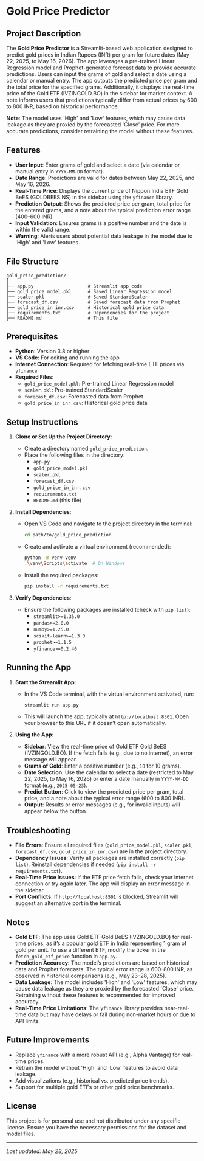 # Gold Price Predictor

## Project Description
The **Gold Price Predictor** is a Streamlit-based web application designed to predict gold prices in Indian Rupees (INR) per gram for future dates (May 22, 2025, to May 16, 2026). The app leverages a pre-trained Linear Regression model and Prophet-generated forecast data to provide accurate predictions. Users can input the grams of gold and select a date using a calendar or manual entry. The app outputs the predicted price per gram and the total price for the specified grams. Additionally, it displays the real-time price of the Gold ETF (IVZINGOLD.BO) in the sidebar for market context. A note informs users that predictions typically differ from actual prices by 600 to 800 INR, based on historical performance.

**Note**: The model uses 'High' and 'Low' features, which may cause data leakage as they are proxied by the forecasted 'Close' price. For more accurate predictions, consider retraining the model without these features.

## Features
- **User Input**: Enter grams of gold and select a date (via calendar or manual entry in `YYYY-MM-DD` format).
- **Date Range**: Predictions are valid for dates between May 22, 2025, and May 16, 2026.
- **Real-Time Price**: Displays the current price of Nippon India ETF Gold BeES (GOLDBEES.NS) in the sidebar using the `yfinance` library.
- **Prediction Output**: Shows the predicted price per gram, total price for the entered grams, and a note about the typical prediction error range (400–600 INR).
- **Input Validation**: Ensures grams is a positive number and the date is within the valid range.
- **Warning**: Alerts users about potential data leakage in the model due to 'High' and 'Low' features.

## File Structure
```
gold_price_prediction/
│
├── app.py                    # Streamlit app code
├── gold_price_model.pkl      # Saved Linear Regression model
├── scaler.pkl                # Saved StandardScaler
├── forecast_df.csv           # Saved forecast data from Prophet
├── gold_price_in_inr.csv     # Historical gold price data
├── requirements.txt          # Dependencies for the project
├── README.md                 # This file
```

## Prerequisites
- **Python**: Version 3.8 or higher
- **VS Code**: For editing and running the app
- **Internet Connection**: Required for fetching real-time ETF prices via `yfinance`
- **Required Files**:
  - `gold_price_model.pkl`: Pre-trained Linear Regression model
  - `scaler.pkl`: Pre-trained StandardScaler
  - `forecast_df.csv`: Forecasted data from Prophet
  - `gold_price_in_inr.csv`: Historical gold price data

## Setup Instructions
1. **Clone or Set Up the Project Directory**:
   - Create a directory named `gold_price_prediction`.
   - Place the following files in the directory:
     - `app.py`
     - `gold_price_model.pkl`
     - `scaler.pkl`
     - `forecast_df.csv`
     - `gold_price_in_inr.csv`
     - `requirements.txt`
     - `README.md` (this file)

2. **Install Dependencies**:
   - Open VS Code and navigate to the project directory in the terminal:
     ```bash
     cd path/to/gold_price_prediction
     ```
   - Create and activate a virtual environment (recommended):
     ```bash
     python -m venv venv
     .\venv\Scripts\activate  # On Windows
     ```
   - Install the required packages:
     ```bash
     pip install -r requirements.txt
     ```

3. **Verify Dependencies**:
   - Ensure the following packages are installed (check with `pip list`):
     - `streamlit>=1.35.0`
     - `pandas>=2.0.0`
     - `numpy>=1.25.0`
     - `scikit-learn>=1.3.0`
     - `prophet>=1.1.5`
     - `yfinance>=0.2.40`

## Running the App
1. **Start the Streamlit App**:
   - In the VS Code terminal, with the virtual environment activated, run:
     ```bash
     streamlit run app.py
     ```
   - This will launch the app, typically at `http://localhost:8501`. Open your browser to this URL if it doesn’t open automatically.

2. **Using the App**:
   - **Sidebar**: View the real-time price of Gold ETF Gold BeES (IVZINGOLD.BO). If the fetch fails (e.g., due to no internet), an error message will appear.
   - **Grams of Gold**: Enter a positive number (e.g., `10` for 10 grams).
   - **Date Selection**: Use the calendar to select a date (restricted to May 22, 2025, to May 16, 2026) or enter a date manually in `YYYY-MM-DD` format (e.g., `2025-05-23`).
   - **Predict Button**: Click to view the predicted price per gram, total price, and a note about the typical error range (600 to 800 INR).
   - **Output**: Results or error messages (e.g., for invalid inputs) will appear below the button.

## Troubleshooting
- **File Errors**: Ensure all required files (`gold_price_model.pkl`, `scaler.pkl`, `forecast_df.csv`, `gold_price_in_inr.csv`) are in the project directory.
- **Dependency Issues**: Verify all packages are installed correctly (`pip list`). Reinstall dependencies if needed (`pip install -r requirements.txt`).
- **Real-Time Price Issues**: If the ETF price fetch fails, check your internet connection or try again later. The app will display an error message in the sidebar.
- **Port Conflicts**: If `http://localhost:8501` is blocked, Streamlit will suggest an alternative port in the terminal.


## Notes
- **Gold ETF**: The app uses Gold ETF Gold BeES (IVZINGOLD.BO) for real-time prices, as it’s a popular gold ETF in India representing 1 gram of gold per unit. To use a different ETF, modify the ticker in the `fetch_gold_etf_price` function in `app.py`.
- **Prediction Accuracy**: The model’s predictions are based on historical data and Prophet forecasts. The typical error range is 600-800 INR, as observed in historical comparisons (e.g., May 23–28, 2025).
- **Data Leakage**: The model includes 'High' and 'Low' features, which may cause data leakage as they are proxied by the forecasted 'Close' price. Retraining without these features is recommended for improved accuracy.
- **Real-Time Price Limitations**: The `yfinance` library provides near-real-time data but may have delays or fail during non-market hours or due to API limits.

## Future Improvements
- Replace `yfinance` with a more robust API (e.g., Alpha Vantage) for real-time prices.
- Retrain the model without 'High' and 'Low' features to avoid data leakage.
- Add visualizations (e.g., historical vs. predicted price trends).
- Support for multiple gold ETFs or other gold price benchmarks.

## License
This project is for personal use and not distributed under any specific license. Ensure you have the necessary permissions for the dataset and model files.

---

*Last updated: May 28, 2025*
